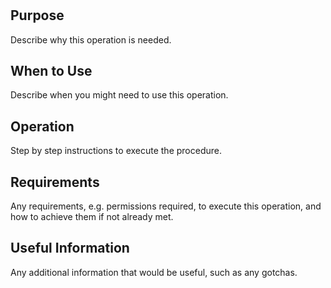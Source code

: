 # <Operation Title>

## Purpose

Describe why this operation is needed.

## When to Use

Describe when you might need to use this operation.

## Operation

Step by step instructions to execute the procedure.

## Requirements

Any requirements, e.g. permissions required, to execute this operation, and how to achieve them if not already met.

## Useful Information

Any additional information that would be useful, such as any gotchas.
